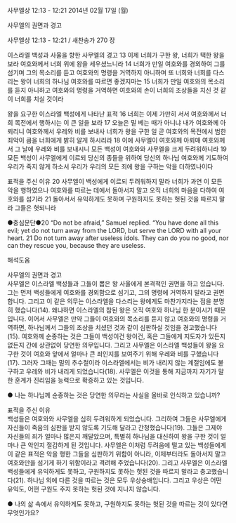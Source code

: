 사무엘상 12:13 - 12:21 
2014년 02월 17일 (월)

사무엘의 권면과 경고



사무엘상 12:13 - 12:21 / 새찬송가 270 장


이스라엘 백성과 사울을 향한 사무엘의 경고 
13 이제 너희가 구한 왕, 너희가 택한 왕을 보라 여호와께서 너희 위에 왕을 세우셨느니라 14 너희가 만일 여호와를 경외하여 그를 섬기며 그의 목소리를 듣고 여호와의 명령을 거역하지 아니하며 또 너희와 너희를 다스리는 왕이 너희의 하나님 여호와를 따르면 좋겠지마는 15 너희가 만일 여호와의 목소리를 듣지 아니하고 여호와의 명령을 거역하면 여호와의 손이 너희의 조상들을 치신 것 같이 너희를 치실 것이라

왕을 요구한 이스라엘 백성에게 나타난 표적
16 너희는 이제 가만히 서서 여호와께서 너희 목전에서 행하시는 이 큰 일을 보라 17 오늘은 밀 베는 때가 아니냐 내가 여호와께 아뢰리니 여호와께서 우레와 비를 보내사 너희가 왕을 구한 일 곧 여호와의 목전에서 범한 죄악이 큼을 너희에게 밝히 알게 하시리라 18 이에 사무엘이 여호와께 아뢰매 여호와께서 그 날에 우레와 비를 보내시니 모든 백성이 여호와와 사무엘을 크게 두려워하니라 19 모든 백성이 사무엘에게 이르되 당신의 종들을 위하여 당신의 하나님 여호와께 기도하여 우리가 죽지 않게 하소서 우리가 우리의 모든 죄에 왕을 구하는 악을 더하였나이다

표적을 주신 이유
20 사무엘이 백성에게 이르되 두려워하지 말라 너희가 과연 이 모든 악을 행하였으나 여호와를 따르는 데에서 돌아서지 말고 오직 너희의 마음을 다하여 여호와를 섬기라 21 돌아서서 유익하게도 못하며 구원하지도 못하는 헛된 것을 따르지 말라 그들은 헛되니라


●중심문단●20 “Do not be afraid,” Samuel replied. “You have done all this evil; yet do not turn away from the LORD, but serve the LORD with all your heart. 21 Do not turn away after useless idols. They can do you no good, nor can they rescue you, because they are useless.

해석도움





사무엘의 권면과 경고  
사무엘은 이스라엘 백성들과 그들이 뽑은 왕 사울에게 본격적인 권면을 하고 있습니다. 그는 먼저 백성들에게 여호와를 경외함으로 섬기고, 그의 명령에 거역하지 말라고 권면합니다. 그리고 이 같은 의무는 이스라엘을 다스리는 왕에게도 마찬가지라는 점을 분명히 했습니다(14). 왜냐하면 이스라엘의 참된 왕은 오직 여호와 하나님 한 분이시기 때문입니다. 이어서 사무엘은 만약 그들이 여호와의 목소리를 듣지 않고 여호와의 명령을 거역하면, 하나님께서 그들의 조상을 치셨던 것과 같이 심판하실 것임을 경고했습니다(15). 여호와께 순종하는 것은 그들이 백성이건 왕이건, 혹은 그들에게 지도자가 있든지 없든지 간에 상관없이 당연한 의무입니다. 그리고 사무엘은 이스라엘 백성들이 왕을 요구한 것이 여호와 앞에서 얼마나 큰 죄인지를 보여주기 위해 우레와 비를 구했습니다(17). 그러자 그때는 밀의 추수철이라 이스라엘에서는 비가 내리지 않는 계절임에도 불구하고 우레와 비가 내리게 되었습니다(18). 사무엘은 이것을 통해 지금까지 자기가 말한 훈계가 진리임을 능력으로 확증하고 있는 것입니다.   

● 나는 하나님께 순종하는 것은 당연한 의무라는 사실을 올바로 인식하고 있습니까?

표적을 주신 이유  
백성들은 여호와와 사무엘을 심히 두려워하게 되었습니다. 그리하여 그들은 사무엘에게 자신들이 죽음의 심판을 받지 않도록 기도해 달라고 간청했습니다(19). 그들은 그제야 자신들의 죄가 얼마나 많은지 깨달았으며, 특별히 하나님을 대신하여 왕을 구한 것이 얼마나 큰 악인지 절감하게 된 것입니다. 사무엘은 이처럼 두려움에 떨고 있는 백성들에게 이 같은 표적은 악을 행한 그들을 심판하기 위함이 아니라, 이제부터라도 돌아서지 말고 여호와만을 섬기게 하기 위함이라고 격려해 주었습니다(20). 그리고 사무엘은 이스라엘 백성들에게 유익하게도 못하고, 구원하지도 못하는 헛된 것을 따르지 말라고 충고했습니다(21). 하나님 외에 다른 것을 따르는 것은 모두 우상숭배입니다. 그리고 우상은 어떤 유익도, 어떤 구원도 주지 못하는 헛된 것에 지나지 않습니다. 

● 나의 삶 속에서 유익하게도 못하고, 구원하지도 못하는 헛된 것을 따르는 것이 있다면 무엇인가요?